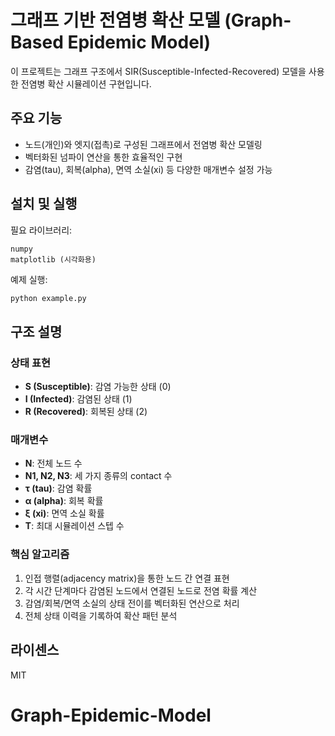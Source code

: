 # 그래프 기반 전염병 확산 모델 (Graph-Based Epidemic Model)

이 프로젝트는 그래프 구조에서 SIR(Susceptible-Infected-Recovered) 모델을 사용한 전염병 확산 시뮬레이션 구현입니다.

## 주요 기능

- 노드(개인)와 엣지(접촉)로 구성된 그래프에서 전염병 확산 모델링
- 벡터화된 넘파이 연산을 통한 효율적인 구현
- 감염(tau), 회복(alpha), 면역 소실(xi) 등 다양한 매개변수 설정 가능

## 설치 및 실행

필요 라이브러리:

```
numpy
matplotlib (시각화용)
```

예제 실행:

```bash
python example.py
```

## 구조 설명

### 상태 표현

- **S (Susceptible)**: 감염 가능한 상태 (0)
- **I (Infected)**: 감염된 상태 (1)
- **R (Recovered)**: 회복된 상태 (2)

### 매개변수

- **N**: 전체 노드 수
- **N1, N2, N3**: 세 가지 종류의 contact 수
- **τ (tau)**: 감염 확률
- **α (alpha)**: 회복 확률
- **ξ (xi)**: 면역 소실 확률
- **T**: 최대 시뮬레이션 스텝 수

### 핵심 알고리즘

1. 인접 행렬(adjacency matrix)을 통한 노드 간 연결 표현
2. 각 시간 단계마다 감염된 노드에서 연결된 노드로 전염 확률 계산
3. 감염/회복/면역 소실의 상태 전이를 벡터화된 연산으로 처리
4. 전체 상태 이력을 기록하여 확산 패턴 분석

## 라이센스

MIT
# Graph-Epidemic-Model
